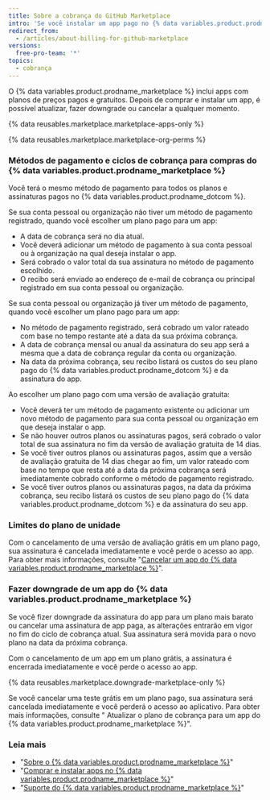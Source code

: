 ```yaml
---
title: Sobre a cobrança do GitHub Marketplace
intro: 'Se você instalar um app pago no {% data variables.product.prodname_marketplace %}, sua assinatura compartilhará a data de cobrança, o método de pagamento e o recibo que já existem para sua conta.'
redirect_from:
  - /articles/about-billing-for-github-marketplace
versions:
  free-pro-team: '*'
topics:
  - cobrança
---
```


O {% data variables.product.prodname_marketplace %} inclui apps com planos de preços pagos e gratuitos. Depois de comprar e instalar um app, é possível atualizar, fazer downgrade ou cancelar a qualquer momento.

{% data reusables.marketplace.marketplace-apps-only %}

{% data reusables.marketplace.marketplace-org-perms %}

### Métodos de pagamento e ciclos de cobrança para compras do {% data variables.product.prodname_marketplace %}

Você terá o mesmo método de pagamento para todos os planos e assinaturas pagos no {% data variables.product.prodname_dotcom %}.

Se sua conta pessoal ou organização não tiver um método de pagamento registrado, quando você escolher um plano pago para um app:
- A data de cobrança será no dia atual.
- Você deverá adicionar um método de pagamento à sua conta pessoal ou à organização na qual deseja instalar o app.
- Será cobrado o valor total da sua assinatura no método de pagamento escolhido.
- O recibo será enviado ao endereço de e-mail de cobrança ou principal registrado em sua conta pessoal ou organização.

Se sua conta pessoal ou organização já tiver um método de pagamento, quando você escolher um plano pago para um app:
- No método de pagamento registrado, será cobrado um valor rateado com base no tempo restante até a data da sua próxima cobrança.
- A data de cobrança mensal ou anual da assinatura do seu app será a mesma que a data de cobrança regular da conta ou organização.
- Na data da próxima cobrança, seu recibo listará os custos do seu plano pago do {% data variables.product.prodname_dotcom %} e da assinatura do app.

Ao escolher um plano pago com uma versão de avaliação gratuita:
- Você deverá ter um método de pagamento existente ou adicionar um novo método de pagamento para sua conta pessoal ou organização em que deseja instalar o app.
- Se não houver outros planos ou assinaturas pagos, será cobrado o valor total de sua assinatura no fim da versão de avaliação gratuita de 14 dias.
- Se você tiver outros planos ou assinaturas pagos, assim que a versão de avaliação gratuita de 14 dias chegar ao fim, um valor rateado com base no tempo que resta até a data da próxima cobrança será imediatamente cobrado conforme o método de pagamento registrado.
- Se você tiver outros planos ou assinaturas pagos, na data da próxima cobrança, seu recibo listará os custos de seu plano pago do {% data variables.product.prodname_dotcom %} e da assinatura do seu app.

### Limites do plano de unidade

Com o cancelamento de uma versão de avaliação grátis em um plano pago, sua assinatura é cancelada imediatamente e você perde o acesso ao app. Para obter mais informações, consulte "[Cancelar um app do {% data variables.product.prodname_marketplace %}](/articles/canceling-a-github-marketplace-app)".

### Fazer downgrade de um app do {% data variables.product.prodname_marketplace %}

Se você fizer downgrade da assinatura do app para um plano mais barato ou cancelar uma assinatura de app paga, as alterações entrarão em vigor no fim do ciclo de cobrança atual. Sua assinatura será movida para o novo plano na data da próxima cobrança.

Com o cancelamento de um app em um plano grátis, a assinatura é encerrada imediatamente e você perde o acesso ao app.

{% data reusables.marketplace.downgrade-marketplace-only %}

Se você cancelar uma teste grátis em um plano pago, sua assinatura será cancelada imediatamente e você perderá o acesso ao aplicativo. Para obter mais informações, consulte " Atualizar o plano de cobrança para um app do {% data variables.product.prodname_marketplace %}".

### Leia mais

- "[Sobre o {% data variables.product.prodname_marketplace %}](/articles/about-github-marketplace)"
- "[Comprar e instalar apps no {% data variables.product.prodname_marketplace %}](/articles/purchasing-and-installing-apps-in-github-marketplace)"
- "[Suporte do {% data variables.product.prodname_marketplace %}](/articles/github-marketplace-support)"
